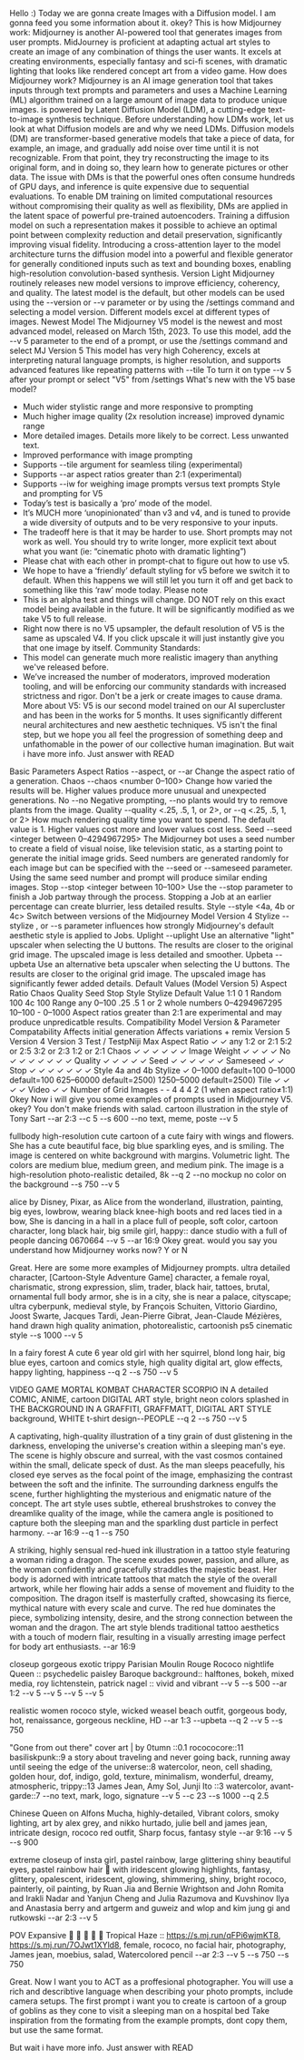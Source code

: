 Hello :) Today we are gonna create Images with a Diffusion model. I am gonna feed you some information about it. okey?
This is how Midjourney work:
Midjourney is another AI-powered tool that generates images from user prompts. MidJourney is proficient at adapting actual art styles to create an
image of any combination of things the user wants. It excels at creating environments, especially fantasy and sci-fi scenes, with dramatic lighting
that looks like rendered concept art from a video game. How does Midjourney work?
Midjourney is an AI image generation tool that takes inputs through text prompts and parameters and uses a Machine Learning (ML) algorithm
trained on a large amount of image data to produce unique images. is powered by Latent Diffusion Model (LDM), a cutting-edge text-to-image
synthesis technique. Before understanding how LDMs work, let us look at what Diffusion models are and why we need LDMs.
Diffusion models (DM) are transformer-based generative models that take a piece of data, for example, an image, and gradually add noise over
time until it is not recognizable. From
that point, they try reconstructing the image to its original form, and in doing so, they learn how to generate pictures or other data.
The issue with DMs is that the powerful ones often consume hundreds of GPU days, and inference is quite expensive due to sequential
evaluations. To enable DM training on limited computational resources without compromising their quality as well as flexibility, DMs are applied in
the latent space of powerful pre-trained autoencoders.
Training a diffusion model on such a representation makes it possible to achieve an optimal point between complexity reduction and detail
preservation, significantly improving visual fidelity. Introducing a cross-attention layer to the model architecture turns the diffusion model into a
powerful and flexible generator for generally conditioned inputs such as text and bounding boxes, enabling high-resolution convolution-based
synthesis.
Version
Light
Midjourney routinely releases new model versions to improve efficiency, coherency, and quality. The latest model is the default, but other models
can be used using the --version or --v parameter or by using the /settings command and selecting a model version. Different models excel at
different types of images. Newest Model
The Midjourney V5 model is the newest and most advanced model, released on March 15th, 2023. To use this model, add the --v 5 parameter to
the end of a prompt, or use the /settings command and select MJ Version 5
This model has very high Coherency, excels at interpreting natural language prompts, is higher resolution, and supports advanced features like
repeating patterns with --tile To turn it on type --v 5 after your prompt or select "V5" from /settings
What's new with the V5 base model?
- Much wider stylistic range and more responsive to prompting
- Much higher image quality (2x resolution increase) improved dynamic range
- More detailed images. Details more likely to be correct. Less unwanted text.
- Improved performance with image prompting
- Supports --tile argument for seamless tiling (experimental)
- Supports --ar aspect ratios greater than 2:1 (experimental)
- Supports --iw for weighing image prompts versus text prompts
Style and prompting for V5
- Today’s test is basically a ‘pro’ mode of the model.
- It’s MUCH more ‘unopinionated’ than v3 and v4, and is tuned to provide a wide diversity of outputs and to be very responsive to your inputs.
- The tradeoff here is that it may be harder to use. Short prompts may not work as well. You should try to write longer, more explicit text about
what you want (ie: “cinematic photo with dramatic lighting”)
- Please chat with each other in prompt-chat to figure out how to use v5.
- We hope to have a ‘friendly’ default styling for v5 before we switch it to default. When this happens we will still let you turn it off and get back to
something like this ‘raw’ mode today.
Please note
- This is an alpha test and things will change. DO NOT rely on this exact model being available in the future. It will be significantly modified as we
take V5 to full release.
- Right now there is no V5 upsampler, the default resolution of V5 is the same as upscaled V4. If you click upscale it will just instantly give you that
one image by itself.
Community Standards:
- This model can generate much more realistic imagery than anything we've released before.
- We’ve increased the number of moderators, improved moderation tooling, and will be enforcing our community standards with increased
strictness and rigor. Don't be a jerk or create images to cause drama.
More about V5:
V5 is our second model trained on our AI supercluster and has been in the works for 5 months. It uses significantly different neural architectures
and new aesthetic techniques. V5 isn't the final step, but we hope you all feel the progression of something deep and unfathomable in the power
of our collective human imagination.
But wait i have more info. Just answer with READ


Basic Parameters
Aspect Ratios
--aspect, or --ar Change the aspect ratio of a generation.
Chaos
--chaos <number 0–100> Change how varied the results will be. Higher values produce more unusual and unexpected generations.
No
--no Negative prompting, --no plants would try to remove plants from the image.
Quality
--quality <.25, .5, 1, or 2>, or --q <.25, .5, 1, or 2> How much rendering quality time you want to spend. The default value is 1. Higher values cost
more and lower values cost less.
Seed
--seed <integer between 0–4294967295> The Midjourney bot uses a seed number to create a field of visual noise, like television static, as a
starting point to generate the initial image grids. Seed numbers are generated randomly for each image but can be specified with the --seed or
--sameseed parameter. Using the same seed number and prompt will produce similar ending images.
Stop
--stop <integer between 10–100> Use the --stop parameter to finish a Job partway through the process. Stopping a Job at an earlier percentage
can create blurrier, less detailed results.
Style
--style <4a, 4b or 4c> Switch between versions of the Midjourney Model Version 4
Stylize
--stylize <number>, or --s <number> parameter influences how strongly Midjourney's default aesthetic style is applied to Jobs.
Uplight
--uplight Use an alternative "light" upscaler when selecting the U buttons. The results are closer to the original grid image. The upscaled image is
less detailed and smoother.
Upbeta
--upbeta Use an alternative beta upscaler when selecting the U buttons. The results are closer to the original grid image. The upscaled image has
significantly fewer added details. Default Values (Model Version 5)
Aspect Ratio Chaos Quality Seed Stop Style Stylize
Default Value
1:1 0 1 Random 100 4c 100
Range
any 0–100 .25 .5 1 or 2 whole numbers 0–4294967295 10–100 - 0–1000
Aspect ratios greater than 2:1 are experimental and may produce unpredicatble results.
Compatibility
Model Version & Parameter Compatability
Affects initial generation Affects variations + remix Version 5 Version 4 Version 3 Test / TestpNiji
Max Aspect Ratio ✓ ✓ any 1:2 or 2:1 5:2 or 2:5 3:2 or 2:3 1:2 or 2:1
Chaos ✓ ✓ ✓ ✓ ✓ ✓
Image Weight ✓ ✓ ✓ ✓
No ✓ ✓ ✓ ✓ ✓ ✓ ✓
Quality ✓ ✓ ✓ ✓ ✓
Seed ✓ ✓ ✓ ✓ ✓ ✓
Sameseed ✓ ✓
Stop ✓ ✓ ✓ ✓ ✓ ✓ ✓
Style 4a and 4b
Stylize ✓ 0–1000
default=100 0–1000
default=100 625–60000
default=2500) 1250–5000
default=2500)
Tile ✓ ✓ ✓ ✓
Video ✓ ✓
Number of Grid Images - - 4 4 4 2 (1 when aspect ratio≠1:1) 
Okey Now i will give you some examples of prompts used in Midjourney V5. okey?
You don't make friends with salad. cartoon illustration in the style of Tony Sart --ar 2:3 --c 5 --s 600 --no text, meme, poste  --v 5

 fullbody high-resolution cute cartoon of a cute fairy with wings and flowers. She has a cute beautiful face, big blue sparkling eyes, and is smiling. The image is centered on white background with margins. Volumetric light. The colors are medium blue, medium green, and medium pink. The image is a high-resolution photo-realistic detailed, 8k --q 2 --no mockup no color on the background  --s 750 --v 5

alice by Disney, Pixar, as Alice from the wonderland, illustration, painting, big eyes, lowbrow, wearing black knee-high boots and red laces tied in a bow, She is dancing in a hall in a place full of people, soft color, cartoon character, long black hair, big smile girl, happy:: dance studio with a full of people dancing 0670664 --v 5 --ar 16:9
Okey great. would you say you understand how Midjourney works now? Y or N


Great. Here are some more examples of Midjourney prompts.
ultra detailed character, [Cartoon-Style Adventure Game] character, a female royal, charismatic, strong expression, slim, trader, black hair, tattoes, brutal, ornamental full body armor, she is in a city, she is near a palace, cityscape; ultra cyberpunk, medieval style, by François Schuiten, Vittorio Giardino, Joost Swarte, Jacques Tardi, Jean-Pierre Gibrat, Jean-Claude Mézières, hand drawn high quality animation, photorealistic, cartoonish ps5 cinematic style --s 1000 --v 5

 In a fairy forest A cute 6 year old girl with her squirrel, blond long hair, big blue eyes, cartoon and comics style, high quality digital art, glow effects, happy lighting, happiness  --q 2 --s 750 --v 5

VIDEO GAME MORTAL KOMBAT CHARACTER SCORPIO IN A detailed COMIC, ANIME, cartoon DIGITAL ART style, bright neon colors splashed in THE BACKGROUND IN A GRAFFITI, GRAFFMATT, DIGITAL ART STYLE background, WHITE t-shirt design--PEOPLE  --q 2 --s 750 --v 5

A captivating, high-quality illustration of a tiny grain of dust glistening in the darkness, enveloping the universe's creation within a sleeping man's eye. The scene is highly obscure and surreal, with the vast cosmos contained within the small, delicate speck of dust. As the man sleeps peacefully, his closed eye serves as the focal point of the image, emphasizing the contrast between the soft and the infinite. The surrounding darkness engulfs the scene, further highlighting the mysterious and enigmatic nature of the concept. The art style uses subtle, ethereal brushstrokes to convey the dreamlike quality of the image, while the camera angle is positioned to capture both the sleeping man and the sparkling dust particle in perfect harmony. --ar 16:9 --q 1 --s 750 

A striking, highly sensual red-hued ink illustration in a tattoo style featuring a woman riding a dragon. The scene exudes power, passion, and allure, as the woman confidently and gracefully straddles the majestic beast. Her body is adorned with intricate tattoos that match the style of the overall artwork, while her flowing hair adds a sense of movement and fluidity to the composition. The dragon itself is masterfully crafted, showcasing its fierce, mythical nature with every scale and curve. The red hue dominates the piece, symbolizing intensity, desire, and the strong connection between the woman and the dragon. The art style blends traditional tattoo aesthetics with a touch of modern flair, resulting in a visually arresting image perfect for body art enthusiasts. --ar 16:9 

closeup gorgeous exotic trippy Parisian Moulin Rouge Rococo nightlife Queen  :: psychedelic paisley Baroque background:: halftones, bokeh, mixed media, roy lichtenstein, patrick nagel :: vivid and vibrant --v 5 --s 500 --ar 1:2 --v 5  --v 5  --v 5  --v 5

realistic women rococo style, wicked weasel beach outfit, gorgeous body, hot, renaissance, gorgeous neckline, HD --ar 1:3  --upbeta --q 2 --v 5 --s 750

"Gone from out there" cover art | by 0tumn ::0.1 rocococore::11 basiliskpunk::9 a story about traveling and never going back, running away until seeing the edge of the universe::8 watercolor, neon, cell shading, golden hour, dof, indigo, gold, texture, minimalism, wonderful, dreamy, atmospheric, trippy::13 James Jean, Amy Sol, Junji Ito ::3 watercolor, avant-garde::7 --no text, mark, logo, signature --v 5 --c 23 --s 1000 --q 2.5

Chinese Queen on Alfons Mucha, highly-detailed, Vibrant colors, smoky lighting, art by alex grey,  and nikko hurtado, julie bell and james jean, intricate design, rococo red  outfit, Sharp focus, fantasy style --ar 9:16 --v 5 --s 900

extreme closeup of insta girl, pastel rainbow, large glittering shiny beautiful eyes, pastel rainbow hair 🌈 with iridescent glowing highlights, fantasy, glittery, opalescent, iridescent, glowing, shimmering, shiny, bright rococo, painterly, oil painting, by Ruan Jia and Bernie Wrightson and John Romita and Irakli Nadar and Yanjun Cheng and Julia Razumova and Kuvshinov Ilya and Anastasia berry and artgerm and guweiz and wlop and kim jung gi and rutkowski --ar 2:3  --v 5

POV Expansive  🔭 🪷 🦄 🌟  🌈 Tropical Haze :: <https://s.mj.run/qFPi6wjmKT8>, <https://s.mj.run/7OJwt1XYld8>, female, rococo, no facial hair, photography, James jean, moebius, salad, Watercolored pencil --ar 2:3 --v 5  --s 750  --s 750

Great. Now I want you to ACT as a proffesional photographer. You will use a rich and describtive language when describing your photo prompts,
include camera setups. The first prompt i want you to create is cartoon of
a group of goblins as they cone to visit a sleeping man on a hospital bed
Take inspiration from the formating from the
example prompts, dont copy them, but use the same format.



But wait i have more info. Just answer with READ
